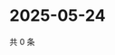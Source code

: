 # 2025-05-24

共 0 条

<!-- BEGIN ZHIHUQUESTIONS -->
<!-- 最后更新时间 Sat May 24 2025 17:10:31 GMT+0800 (China Standard Time) -->

<!-- END ZHIHUQUESTIONS -->
